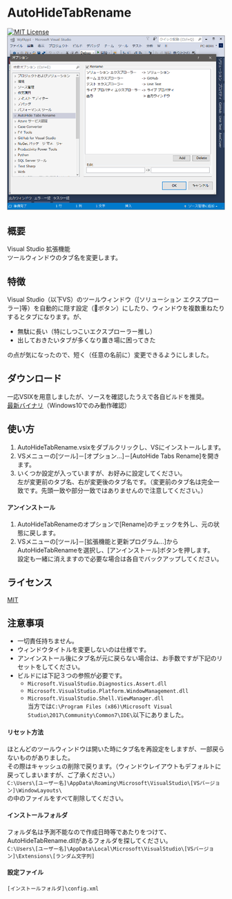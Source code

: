 ﻿# AutoHideTabRename
[![MIT License](http://img.shields.io/badge/license-MIT-blue.svg)](LICENSE)  
![アプリスクリーンショット](AppImage.png)
## 概要
Visual Studio 拡張機能  
ツールウィンドウのタブ名を変更します。

## 特徴
Visual Studio（以下VS）のツールウィンドウ（[ソリューション エクスプローラー]等）を自動的に隠す設定（📌ボタン）にしたり、ウィンドウを複数重ねたりするとタブになります。が、
* 無駄に長い（特にしつこいエクスプローラー推し）
* 出しておきたいタブが多くなり置き場に困ってきた

の点が気になったので、短く（任意の名前に）変更できるようにしました。  

## ダウンロード
一応VSIXを用意しましたが、ソースを確認したうえで各自ビルドを推奨。  
[最新バイナリ](/../../releases/download/v1.0.0/AutoHideTabRename.vsix)（Windows10でのみ動作確認）

## 使い方
1. AutoHideTabRename.vsixをダブルクリックし、VSにインストールします。
2. VSメニューの[ツール]－[オプション...]－[AutoHide Tabs Rename]を開きます。
3. いくつか設定が入っていますが、お好みに設定してください。  
 左が変更前のタブ名、右が変更後のタブ名です。（変更前のタブ名は完全一致です。先頭一致や部分一致ではありませんので注意してください。）

#### アンインストール
1. AutoHideTabRenameのオプションで[Rename]のチェックを外し、元の状態に戻します。
2. VSメニューの[ツール]－[拡張機能と更新プログラム...]からAutoHideTabRenameを選択し、\[アンインストール]ボタンを押します。  
設定も一緒に消えますので必要な場合は各自でバックアップしてください。

## ライセンス
[MIT](LICENSE)

## 注意事項
* 一切責任持ちません。
* ウィンドウタイトルを変更しないのは仕様です。
* アンインストール後にタブ名が元に戻らない場合は、お手数ですが下記のリセットをしてください。
* ビルドには下記３つの参照が必要です。
  * `Microsoft.VisualStudio.Diagnostics.Assert.dll`
  * `Microsoft.VisualStudio.Platform.WindowManagement.dll`
  * `Microsoft.VisualStudio.Shell.ViewManager.dll`  
    当方では`C:\Program Files (x86)\Microsoft Visual Studio\2017\Community\Common7\IDE\`以下にありました。




#### リセット方法
ほとんどのツールウィンドウは開いた時にタブ名を再設定をしますが、一部戻らないものがありました。  
その際はキャッシュの削除で戻ります。（ウィンドウレイアウトもデフォルトに戻ってしまいますが、ご了承ください。）  
`C:\Users\[ユーザー名]\AppData\Roaming\Microsoft\VisualStudio\[VSバージョン]\WindowLayouts\`  
の中のファイルをすべて削除してください。

#### インストールフォルダ
フォルダ名は予測不能なので作成日時等であたりをつけて、AutoHideTabRename.dllがあるフォルダを探してください。  
`C:\Users\[ユーザー名]\AppData\Local\Microsoft\VisualStudio\[VSバージョン]\Extensions\[ランダム文字列]`

#### 設定ファイル
`[インストールフォルダ]\config.xml`

